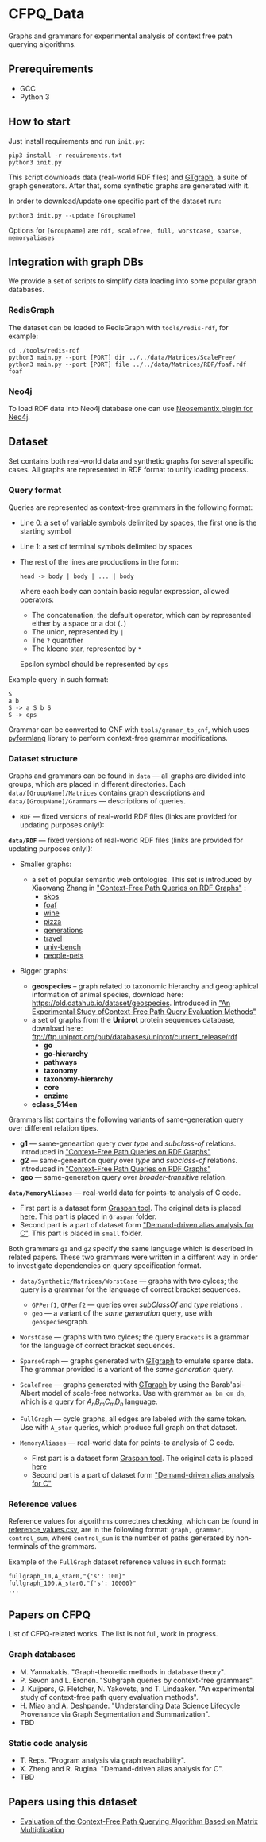 # CFPQ_Data

Graphs and grammars for experimental analysis of context free path querying algorithms.

## Prerequirements
* GCC
* Python 3

## How to start

Just install requirements and run ```init.py```: 

```
pip3 install -r requirements.txt
python3 init.py
```

This script downloads data (real-world RDF files) and [GTgraph](http://www.cse.psu.edu/~kxm85/software/GTgraph/), a suite of graph generators. After that, some synthetic graphs are generated with it.

In order to download/update one specific part of the dataset run:
```
python3 init.py --update [GroupName]
```
Options for ```[GroupName]``` are ```rdf, scalefree, full, worstcase, sparse, memoryaliases```


## Integration with graph DBs

We provide a set of scripts to simplify data loading into some popular graph databases.

### RedisGraph

The dataset can be loaded to RedisGraph with ```tools/redis-rdf```, for example:
```
cd ./tools/redis-rdf
python3 main.py --port [PORT] dir ../../data/Matrices/ScaleFree/
python3 main.py --port [PORT] file ../../data/Matrices/RDF/foaf.rdf foaf
```

### Neo4j

To load RDF data into Neo4j database one can use [Neosemantix plugin for Neo4j](https://neo4j.com/labs/nsmtx-rdf/).

## Dataset

Set contains both real-world data and synthetic graphs for several specific cases. All graphs are represented in RDF format to unify loading process.

### Query format

Queries are represented as context-free grammars in the following format:

- Line 0: a set of variable symbols delimited by spaces, the first one is the starting symbol
- Line 1: a set of terminal symbols delimited by spaces
- The rest of the lines are productions in the form:

     ```head -> body | body | ... | body```

    where each body can contain basic regular expression, allowed operators:
    
    - The concatenation, the default operator, which can by represented either by a space or a dot (```.```)
    - The union, represented by ```|```
    - The ```?``` quantifier
    - The kleene star, represented by ```*```
    
    Epsilon symbol should be represented by ```eps```

Example query in such format:
```
S
a b
S -> a S b S
S -> eps
```

Grammar can be converted to CNF with ```tools/gramar_to_cnf```, which uses [pyformlang](https://pypi.org/project/pyformlang/) library to perform context-free grammar modifications.

### Dataset structure

Graphs and grammars can be found in  ```data``` — all graphs are divided into groups, which are placed in different directories. Each ```data/[GroupName]/Matrices``` contains graph descriptions and ```data/[GroupName]/Grammars``` — descriptions of queries. 


- ```RDF``` — fixed versions of real-world RDF files (links are provided for updating purposes only!):


**```data/RDF```** — fixed versions of real-world RDF files (links are provided for updating purposes only!):
- Smaller graphs:
    - a set of popular semantic web ontologies. This set is introduced by Xiaowang Zhang in ["Context-Free Path Queries on RDF Graphs"](https://arxiv.org/abs/1506.00743) :
       - [skos](https://www.w3.org/2009/08/skos-reference/skos.rdf)
       - [foaf](http://xmlns.com/foaf/0.1/)
       - [wine](https://www.w3.org/TR/owl-guide/wine.rdf)
       - [pizza](https://protege.stanford.edu/ontologies/pizza/pizza.owl)
       - [generations](http://www.owl-ontologies.com/generations.owl)
       - [travel](https://protege.stanford.edu/ontologies/travel.owl)
       - [univ-bench](http://swat.cse.lehigh.edu/onto/univ-bench.owl)
       - [people-pets](http://owl.man.ac.uk/tutorial/people+pets.rdf)
  
- Bigger graphs:
   - **geospecies** – graph related to taxonomic hierarchy and geographical information of animal species, download here: <https://old.datahub.io/dataset/geospecies>. Introduced in ["An Experimental Study ofContext-Free Path Query Evaluation Methods"](https://dl.acm.org/doi/pdf/10.1145/3335783.3335791)
   - a set of graphs from the **Uniprot** protein sequences database, download here: <ftp://ftp.uniprot.org/pub/databases/uniprot/current_release/rdf>
       - **go**
       - **go-hierarchy**
       - **pathways**
       - **taxonomy**
       - **taxonomy-hierarchy**
       - **core**
       - **enzime**
   - **eclass_514en** 

Grammars list contains the following variants of same-generation query over different relation tipes.
-  **g1** — same-geneartion query over _type_ and _subclass-of_ relations. Introduced in ["Context-Free Path Queries on RDF Graphs"](https://arxiv.org/abs/1506.00743)
-  **g2** — same-geneartion query over _type_ and _subclass-of_ relations. Introduced in ["Context-Free Path Queries on RDF Graphs"](https://arxiv.org/abs/1506.00743)
-  **geo** — same-generation query over _broader-transitive_ relation.
  

**```data/MemoryAliases```** — real-world data for points-to analysis of C code.
  - First part is a dataset form [Graspan tool](https://github.com/Graspan/graspan-cpp). The original data is placed [here](https://drive.google.com/drive/folders/0B8bQanV_QfNkbDJsOWc2WWk4SkE?usp=sharing). This part is placed in ```Graspan``` folder.
  - Second part is a part of dataset form ["Demand-driven alias analysis for C"](https://dl.acm.org/doi/10.1145/1328897.1328464). This part is placed in ```small``` folder.

  Both grammars ```g1``` and ```g2``` specify the same language which is described in related papers. These two grammars were written in a different way in order to investigate dependencies on query specification format.

- ```data/Synthetic/Matrices/WorstCase``` — graphs with two cylces; the query is a grammar for the language of correct bracket sequences.

  - ```GPPerf1```, ```GPPerf2``` — queries over _subClassOf_ and _type_ relations .
  - ```geo``` — a variant of the _same generation_ query, use with ```geospecies```graph.

- ```WorstCase``` — graphs with two cylces; the query ```Brackets``` is a grammar for the language of correct bracket sequences.

- ```SparseGraph``` — graphs generated with [GTgraph](http://www.cse.psu.edu/~kxm85/software/GTgraph/) to emulate sparse data. The grammar provided is a variant of the _same generation_ query.

- ```ScaleFree``` — graphs generated with [GTgraph](http://www.cse.psu.edu/~kxm85/software/GTgraph/) by using the Barab\'asi-Albert model of scale-free networks. Use with grammar ```an_bm_cm_dn```, which is a query for _A<sub>n</sub>B<sub>m</sub>C<sub>m</sub>D<sub>n</sub>_ language.

- ```FullGraph``` — cycle graphs, all edges are labeled with the same token. Use with ```A_star``` queries, which produce full graph on that dataset.

- ```MemoryAliases``` — real-world data for points-to analysis of C code.
  - First part is a dataset form [Graspan tool](https://github.com/Graspan/graspan-cpp). The original data is placed [here](https://drive.google.com/drive/folders/0B8bQanV_QfNkbDJsOWc2WWk4SkE?usp=sharing)
  - Second part is a part of dataset form ["Demand-driven alias analysis for C"](https://dl.acm.org/doi/10.1145/1328897.1328464)

### Reference values

Reference values for algorithms correctnes checking, which can be found in [reference_values.csv](./reference_values.csv), are in the following format: ```graph, grammar, control_sum```, where ```control_sum``` is the number of paths generated by non-terminals of the grammars.

Example of the ```FullGraph``` dataset reference values in such format:
```
fullgraph_10,A_star0,"{'s': 100}"
fullgraph_100,A_star0,"{'s': 10000}"
...
```

## Papers on CFPQ

List of CFPQ-related works. The list is not full, work in progress.

### Graph databases
- M. Yannakakis. "Graph-theoretic methods in database theory".
- P. Sevon and L. Eronen. "Subgraph queries by context-free grammars".
- J. Kuijpers, G. Fletcher, N. Yakovets, and T. Lindaaker. "An experimental study of context-free path query evaluation methods".
- H. Miao and A. Deshpande. "Understanding Data Science Lifecycle Provenance via Graph Segmentation and Summarization". 
- TBD

### Static code analysis
- T. Reps. "Program analysis via graph reachability".
- X. Zheng and R. Rugina. "Demand-driven alias analysis for C".
- TBD

## Papers using this dataset

- [Evaluation of the Context-Free Path Querying Algorithm Based on Matrix Multiplication](https://dl.acm.org/citation.cfm?id=3328503)
